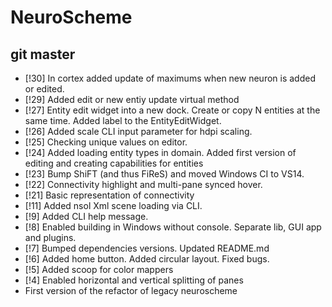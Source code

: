 # NeuroScheme

## git master
* [!30] In cortex added update of maximums when new neuron is added or edited.
* [!29] Added edit or new entiy update virtual method
* [!27] Entity edit widget into a new dock. Create or copy N entities at the same time. Added label to the EntityEditWidget.
* [!26] Added scale CLI input parameter for hdpi scaling.
* [!25] Checking unique values on editor.
* [!24] Added loading entity types in domain. Added first version of editing and creating capabilities for entities
* [!23] Bump ShiFT (and thus FiReS) and moved Windows CI to VS14.
* [!22] Connectivity highlight and multi-pane synced hover.
* [!21] Basic representation of connectivity
* [!11] Added nsol Xml scene loading via CLI.
* [!9] Added CLI help message.
* [!8] Enabled building in Windows without console. Separate lib, GUI app and plugins.
* [!7] Bumped dependencies versions. Updated README.md
* [!6] Added home button. Added circular layout. Fixed bugs.
* [!5] Added scoop for color mappers
* [!4] Enabled horizontal and vertical splitting of panes
* First version of the refactor of legacy neuroscheme
